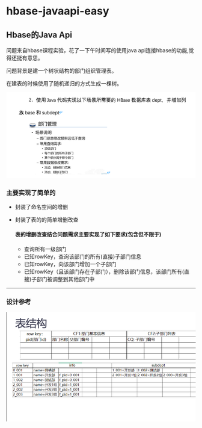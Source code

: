 # hbase-javaapi-easy
## Hbase的Java Api
问题来自hbase课程实验，花了一下午时间写的使用java api连接hbase的功能,觉得还挺有意思。

问题背景是建一个树状结构的部门组织管理表。

在建表的时候使用了随机递归的方式生成一棵树。

![](1.png)







### 主要实现了简单的

+ 封装了命名空间的增删

+ 封装了表的的简单增删改查

  #### 表的增删改查结合问题需求主要实现了如下要求(包含但不限于)

  + 查询所有一级部门
  + 已知rowKey，查询该部门的所有(直接)子部门信息
  + 已知rowKey，向该部门增加一个子部门
  + 已知rowKey（且该部门存在子部门），删除该部门信息，该部门所有(直接)子部门被调整到其他部门中

---



### 设计参考

![](2.png)

